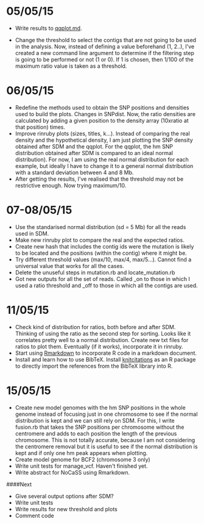 05/05/15
===
- Write  results to [qqplot.md](https://github.com/pilarcormo/SNP_distribution_method/blob/master/Results/qqplot.md).

- Change the threshold to select the contigs that are not going to be used in the analysis. Now, instead of defining a value beforehand (1, 2..), I've created a new command line argument to determine if the filtering step is going to be performed or not (1 or 0). If 1 is chosen, then 1/100 of the maximum ratio value is taken as a threshold. 


06/05/15
===

- Redefine the methods used to obtain the SNP positions and densities used to build the plots. Changes in SNPdist. Now, the ratio densities are calculated by adding a given position to the density array (10xratio at that position) times. 
- Improve rinruby plots (sizes, titles, k...). Instead of comparing the real density and the hypothetical density, I am just plotting the SNP density obtained after SDM and the qqplot. For the qqplot, the hm SNP distribution obtained after SDM is compared to an ideal normal distribution). For now, I am using the real normal distribution for each example, but ideally I have to change it to a general normal distribution with a standard deviation between 4 and 8 Mb. 
- After getting the results, I've realised that the threshold may not be restrictive enough. Now trying maximum/10. 



07-08/05/15 
===

- Use the standarised normal distribution (sd = 5 Mb) for all the reads used in SDM. 
- Make new rinruby plot to compare the real and the expected ratios. 
- Create new hash that includes the contig ids were the mutation is likely to be located and the positions (within the contig) where it might be. 
- Try different threshold values (max/10, max/4, max/5...). Cannot find a universal value that works for all the cases. 
- Delete the unuseful steps in mutation.rb and locate_mutation.rb
- Got new outputs for all the set of reads. Called _on to those in which I used a ratio threshold and _off to those in which all the contigs are used. 



11/05/15
===
- Check kind of distribution for ratios, both before and after SDM. Thinking of using the ratio as the second step for sorting. Looks like it correlates pretty well to a normal distribution. Create new txt files for ratios to plot them. Eventually (if it works), incorporate it in rinruby. 
- Start using [Rmarkdown](http://rmarkdown.rstudio.com/authoring_bibliographies_and_citations.html#specifying-a-bibliography) to incorporate R code in a markdown document. 
- Install and learn how to use BibTeX. Install [knitcitations](http://www.carlboettiger.info/2012/05/30/knitcitations.html) as an R package to directly import the references from the BibTeX library into R. 

15/05/15
===
- Create new model genomes with the hm SNP positions in the whole genome instead of focusing just in one chromosome to see if the normal distribution is kept and we can still rely on SDM. For this, I write fusion.rb that takes the SNP positions per chromosome without the centromere and adds to each position the length of the previous chromosome. This is not totally accurate, because I am not considering the centromere removal but it is useful to see if the normal distribution is kept and if only one hm peak appears when plotting. 
- Create model genome for BCF2 (chromosome 3 only)
- Write unit tests for manage_vcf. Haven't finished yet. 
- Write abstract for NoCaSS using Rmarkdown. 

####Next
 
- Give several output options after SDM?
- Write unit tests
- Write results for new threshold and plots
- Comment code


